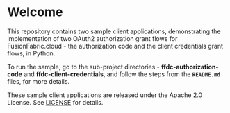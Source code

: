 # Welcome

This repository contains two sample client applications, demonstrating the implementation of two OAuth2 authorization grant flows for FusionFabric.cloud - the authorization code and the client credentials grant flows, in Python.

To run the sample, go to the sub-project directories - **ffdc-authorization-code** and **ffdc-client-credentials**, and follow the steps from the **`README.md`** files, for more details.

These sample client applications are released under the Apache 2.0 License. See [LICENSE](LICENSE) for details.
